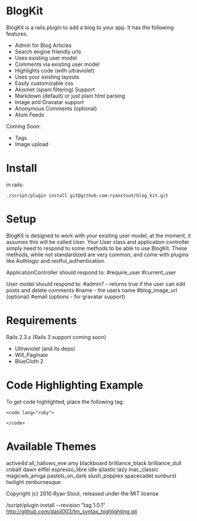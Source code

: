 BlogKit
=======

BlogKit is a rails plugin to add a blog to your app.  It has the following features.

+ Admin for Blog Articles
+ Search engine friendly urls
+ Uses existing user model
+ Comments via existing user model
+ Highlights code (with ultraviolet)
+ Uses your existing layouts
+ Easily customizable css
+ Akismet (spam filtering) Support
+ Markdown (default) or just plain html parsing
+ Image and Gravatar support
+ Anonymous Comments (optional)
+ Atom Feeds

Coming Soon:

+ Tags
+ Image upload


Install
=======

in rails:

    ./script/plugin install git@github.com:ryanstout/blog_kit.git

Setup
=====

BlogKit is designed to work with your existing user model, at the moment, it assumes this will be
called User.  Your User class and application controller simply need to respond to some methods to
be able to use BlogKit.  These methods, while not standardized are very common, and come with plugins
like Authlogic and restful_authentication.

ApplicationController should respond to:
#require_user
#current_user

User model should respond to:
#admin?  - returns true if the user can edit posts and delete comments
#name	 - the users name
#blog_image_url (optional)
#email (options - for gravatar support)

Requirements
============

Rails 2.3.x (Rails 3 support coming soon)

- Ultraviolet (and its deps)
- Will_Paginate
- BlueCloth 2


Code Highlighting Example
=======

To get code highlighted, place the following tag:

    <code lang="ruby">

    </code>

Available Themes
================
active4d
all_hallows_eve
amy
blackboard
brilliance_black
brilliance_dull
cobalt
dawn
eiffel
espresso_libre
idle
iplastic
lazy
mac_classic
magicwb_amiga
pastels_on_dark
slush_poppies
spacecadet
sunburst
twilight
zenburnesque


Copyright (c) 2010 Ryan Stout, released under the MIT license


/script/plugin install --revision "tag 1.0.1" http://github.com/dasil003/tm_syntax_highlighting.git